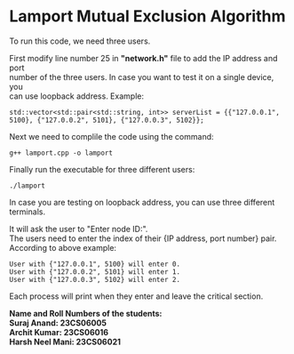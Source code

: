 # Lamport Mutual Exclusion Algorithm  


To run this code, we need three users.  

First modify line number 25 in **"network.h"** file to add the IP address and port  
number of the three users. In case you want to test it on a single device, you  
can use loopback address. Example:  

```
std::vector<std::pair<std::string, int>> serverList = {{"127.0.0.1", 5100}, {"127.0.0.2", 5101}, {"127.0.0.3", 5102}};
```


Next we need to complile the code using the command:  
```_
g++ lamport.cpp -o lamport
```

Finally run the executable for three different users:  
```
./lamport
```

In case you are testing on loopback address, you can use three different terminals.  

It will ask the user to "Enter node ID:".  
The users need to enter the index of their {IP address, port number} pair.  
According to above example:

```
User with {"127.0.0.1", 5100} will enter 0.  
User with {"127.0.0.2", 5101} will enter 1.  
User with {"127.0.0.3", 5102} will enter 2.  
```

Each process will print when they enter and leave the critical section.

  
**Name and Roll Numbers of the students:  
Suraj Anand: 23CS06005  
Archit Kumar: 23CS06016  
Harsh Neel Mani: 23CS06021**  
